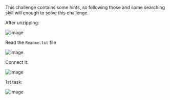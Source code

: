 This challenge contains some hints, so following those and some searching skill will enough to solve this challenge.

After unzipping:

![image](https://github.com/user-attachments/assets/c7fc98e0-cd62-4538-b175-5b8ea7ba9dbc)

Read the `Readme.txt` file

![image](https://github.com/user-attachments/assets/0bfad097-d420-4c44-90e0-44277cfb3a3e)

Connect it:

![image](https://github.com/user-attachments/assets/db6b3e4b-cd17-43b6-b235-bb9cb7664388)

1st task:

![image](https://github.com/user-attachments/assets/3e36127a-4ea6-421d-a63e-1301a1f05c5c)

